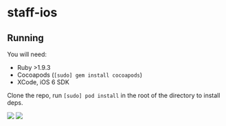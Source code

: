 staff-ios
=========

## Running

You will need:

  * Ruby >1.9.3
  * Cocoapods (`[sudo] gem install cocoapods`)
  * XCode, iOS 6 SDK

Clone the repo, run `[sudo] pod install` in the root of the directory to install deps.

![](http://i.imgur.com/AxIhQwA.png)
![](http://i.imgur.com/bK74GaN.png)
